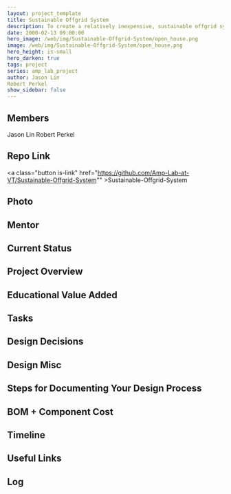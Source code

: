 ```yaml
---
layout: project_template
title: Sustainable Offgrid System
description: To create a relatively inexpensive, sustainable offgrid system (solar) that can accommodate a single person’s daily energy needs with 2-3 days of autonomy.
date: 2000-02-13 09:00:00
hero_image: /web/img/Sustainable-Offgrid-System/open_house.png
image: /web/img/Sustainable-Offgrid-System/open_house.png
hero_height: is-small
hero_darken: true
tags: project
series: amp_lab_project
author: Jason Lin
Robert Perkel
show_sidebar: false
---
```




## Members
Jason Lin
Robert Perkel

## Repo Link
<a class="button is-link" href="https://github.com/Amp-Lab-at-VT/Sustainable-Offgrid-System"" >Sustainable-Offgrid-System</a>

## Photo

## Mentor

## Current Status

## Project Overview


## Educational Value Added


## Tasks

## Design Decisions

## Design Misc

## Steps for Documenting Your Design Process

## BOM + Component Cost

## Timeline

## Useful Links

## Log
            